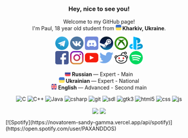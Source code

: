 <h3 align="center">Hey, nice to see you!</h3>
<p align="center">Welcome to my GitHub page!<br>
I'm Paul, 18 year old student from <a href="https://en.wikipedia.org/wiki/Kharkiv" target="_blank"><img src="https://raw.githubusercontent.com/PAXANDDOS/PAXANDDOS/c61bd590fc67ecbafc2b30313790de34769c33ee/Profile/countries/svg/ukraine.svg" width="15"/></a><b> Kharkiv, Ukraine</b>.</p>
<p align="center">
    <a href="https://web.telegram.org/#/im?p=@paxanddos" target="_blank"><img                                           src="https://raw.githubusercontent.com/PAXANDDOS/PAXANDDOS/27bf6323867e31e80d6414847d67a577b425dd21/Profile/social/Telegram_logo.svg" width="36"/></a>
    <a href="https://vk.com/paxanddos" target="_blank"><img src="https://raw.githubusercontent.com/PAXANDDOS/PAXANDDOS/27bf6323867e31e80d6414847d67a577b425dd21/Profile/social/vk.svg" width="36"/></a>
    <a href="https://discord.com/" target="_blank"><img                                           src="https://raw.githubusercontent.com/PAXANDDOS/PAXANDDOS/27bf6323867e31e80d6414847d67a577b425dd21/Profile/social/discord.svg" width="36"/></a>
    <a href="https://steamcommunity.com/id/paxanddos/" target="_blank"><img                                           src="https://raw.githubusercontent.com/PAXANDDOS/PAXANDDOS/27bf6323867e31e80d6414847d67a577b425dd21/Profile/social/Steam_icon_logo.svg" width="36"/></a>
    <a href="https://account.xbox.com/ru-ru/profile?gamertag=PAXANDDOS" target="_blank"><img                                           src="https://raw.githubusercontent.com/PAXANDDOS/PAXANDDOS/27bf6323867e31e80d6414847d67a577b425dd21/Profile/social/xbox.svg" width="36"/></a>
    <a href="https://my.playstation.com/profile/PAXANDDOS" target="_blank"><img                                           src="https://raw.githubusercontent.com/PAXANDDOS/PAXANDDOS/27bf6323867e31e80d6414847d67a577b425dd21/Profile/social/playstation.svg" width="36"/></a><br>
    <a href="https://www.facebook.com/359076001183781" target="_blank"><img                                           src="https://raw.githubusercontent.com/PAXANDDOS/PAXANDDOS/27bf6323867e31e80d6414847d67a577b425dd21/Profile/social/facebook.svg" width="36"/></a>
    <a href="http://instagram.com/paxanddos" target="_blank"><img                                           src="https://raw.githubusercontent.com/PAXANDDOS/PAXANDDOS/27bf6323867e31e80d6414847d67a577b425dd21/Profile/social/instagram.svg" width="36"/></a>
    <a href="https://www.youtube.com/channel/UCGYgeh073cBFOWAqhZa3iiQ" target="_blank"><img                                           src="https://raw.githubusercontent.com/PAXANDDOS/PAXANDDOS/27bf6323867e31e80d6414847d67a577b425dd21/Profile/social/youtube.svg" width="36"/></a>
    <a href="https://twitter.com/PAXANDDOS" target="_blank"><img                                           src="https://raw.githubusercontent.com/PAXANDDOS/PAXANDDOS/27bf6323867e31e80d6414847d67a577b425dd21/Profile/social/twitter.svg" width="36"/></a>
    <a href="https://www.reddit.com/u/PAXANDDOS" target="_blank"><img                                           src="https://raw.githubusercontent.com/PAXANDDOS/PAXANDDOS/27bf6323867e31e80d6414847d67a577b425dd21/Profile/social/reddit.svg" width="36"/></a>
    <a href="https://open.spotify.com/user/5iayic05kooeth409rhjfyptw" target="_blank"><img                                           src="https://raw.githubusercontent.com/PAXANDDOS/PAXANDDOS/27bf6323867e31e80d6414847d67a577b425dd21/Profile/social/spotify.svg" width="36"/></a>
</p>
<p align="center">
    <a href="https://en.wikipedia.org/wiki/Russian_language" target="_blank"><img                                           src="https://raw.githubusercontent.com/PAXANDDOS/PAXANDDOS/27bf6323867e31e80d6414847d67a577b425dd21/Profile/countries/russia.svg" width="15"/></a><b> Russian </b>— Expert - Main<br>
    <a href="https://en.wikipedia.org/wiki/Ukrainian_language" target="_blank"><img                                           src="https://raw.githubusercontent.com/PAXANDDOS/PAXANDDOS/27bf6323867e31e80d6414847d67a577b425dd21/Profile/countries/ukraine.svg" width="15"/></a><b> Ukrainian </b>— Expert - National<br>
    <a href="https://en.wikipedia.org/wiki/English_language" target="_blank"><img                                           src="https://raw.githubusercontent.com/PAXANDDOS/PAXANDDOS/27bf6323867e31e80d6414847d67a577b425dd21/Profile/countries/united-kingdom.svg" width="15"/></a><b> English </b>— Advanced - Second main<br>
</p>
<p align="center">
    <img alt="C" src="https://img.shields.io/badge/C-blue.svg?style=flat&logo=c&logoColor=white" />
    <img alt="C++" src="https://img.shields.io/badge/C++-blue.svg?style=flat&logo=c%2B%2B" />
    <img alt="Java" src="https://img.shields.io/badge/-Java-e87000?style=flat-flat&logo=java&logoColor=white" /> 
    <img alt="csharp" src="https://img.shields.io/badge/-CSharp-6d0074?style=flat-flat&logo=c-sharp&logoColor=white" />
    <img alt="git" src="https://img.shields.io/badge/-Git-F05032?style=flat-flat&logo=git&logoColor=white" />
    <img alt="sdl" src="https://img.shields.io/badge/-SDL-103255?style=flat-flat&logo=sdl&logoColor=white" />
    <img alt="gtk3" src="https://img.shields.io/badge/-GTK+3.0-e50000?style=flat-flat&logo=gtk+&logoColor=white" />
    <img alt="html5" src="https://img.shields.io/badge/-HTML5-E34F26?style=flat-flat&logo=html5&logoColor=white" />
    <img alt="css" src="https://img.shields.io/badge/-CSS3-3B90FF?style=flat-flat&logo=css3&logoColor=white" />
    <img alt="js" src="https://img.shields.io/badge/-JavaScript-f7df1e?style=flat-flat&logo=javascript&logoColor=black" />
</p>
<p align="center">
    <img align="center" src="https://github-readme-stats-mu-lime.vercel.app/api?username=paxanddos&show_icons=true&include_all_commits=true&theme=buefy" />
    <img align="center" src="https://github-readme-stats-mu-lime.vercel.app/api/top-langs/?username=paxanddos&layout=compact&theme=buefy" />
</p>
[![Spotify](https://novatorem-sandy-gamma.vercel.app/api/spotify)](https://open.spotify.com/user/PAXANDDOS)
